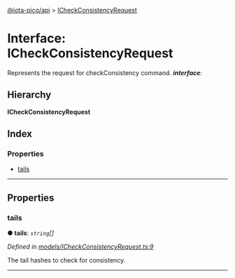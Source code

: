 [@iota-pico/api](../README.md) > [ICheckConsistencyRequest](../interfaces/icheckconsistencyrequest.md)

# Interface: ICheckConsistencyRequest

Represents the request for checkConsistency command.
*__interface__*: 

## Hierarchy

**ICheckConsistencyRequest**

## Index

### Properties

* [tails](icheckconsistencyrequest.md#tails)

---

## Properties

<a id="tails"></a>

###  tails

**●  tails**:  *`string`[]* 

*Defined in [models/ICheckConsistencyRequest.ts:9](https://github.com/iota-pico/api/blob/242aedb/src/models/ICheckConsistencyRequest.ts#L9)*

The tail hashes to check for consistency.

___

